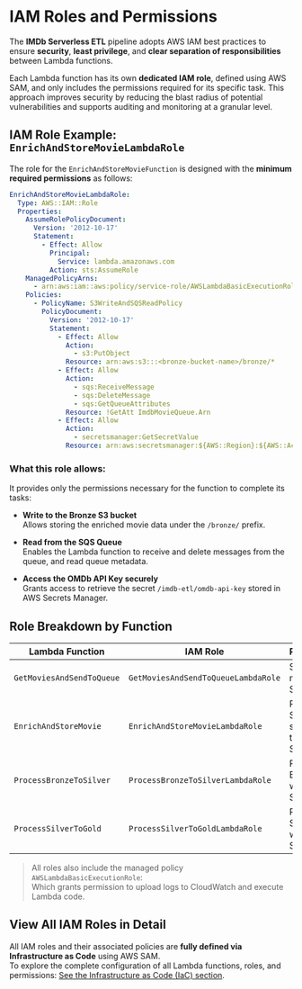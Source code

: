 # IAM Roles and Permissions

The **IMDb Serverless ETL** pipeline adopts AWS IAM best practices to ensure **security**, **least privilege**, and **clear separation of responsibilities** between Lambda functions.

Each Lambda function has its own **dedicated IAM role**, defined using AWS SAM, and only includes the permissions required for its specific task. This approach improves security by reducing the blast radius of potential vulnerabilities and supports auditing and monitoring at a granular level.

## IAM Role Example: `EnrichAndStoreMovieLambdaRole`

The role for the `EnrichAndStoreMovieFunction` is designed with the **minimum required permissions** as follows:

```yaml
EnrichAndStoreMovieLambdaRole: 
  Type: AWS::IAM::Role
  Properties:
    AssumeRolePolicyDocument:
      Version: '2012-10-17'
      Statement:
        - Effect: Allow
          Principal:
            Service: lambda.amazonaws.com
          Action: sts:AssumeRole
    ManagedPolicyArns:
      - arn:aws:iam::aws:policy/service-role/AWSLambdaBasicExecutionRole
    Policies:
      - PolicyName: S3WriteAndSQSReadPolicy
        PolicyDocument:
          Version: '2012-10-17'
          Statement:
            - Effect: Allow
              Action:
                - s3:PutObject
              Resource: arn:aws:s3:::<bronze-bucket-name>/bronze/*
            - Effect: Allow
              Action:
                - sqs:ReceiveMessage
                - sqs:DeleteMessage
                - sqs:GetQueueAttributes
              Resource: !GetAtt ImdbMovieQueue.Arn
            - Effect: Allow
              Action:
                - secretsmanager:GetSecretValue
              Resource: arn:aws:secretsmanager:${AWS::Region}:${AWS::AccountId}:secret:/imdb-etl/omdb-api-key-*
```

### What this role allows:

It provides only the permissions necessary for the function to complete its tasks:

- **Write to the Bronze S3 bucket**  
  Allows storing the enriched movie data under the `/bronze/` prefix.

- **Read from the SQS Queue**  
  Enables the Lambda function to receive and delete messages from the queue, and read queue metadata.

- **Access the OMDb API Key securely**  
  Grants access to retrieve the secret `/imdb-etl/omdb-api-key` stored in AWS Secrets Manager. 

## Role Breakdown by Function

| Lambda Function              | IAM Role                              | Permissions                                                                 |
|-----------------------------|----------------------------------------|------------------------------------------------------------------------------|
| `GetMoviesAndSendToQueue`   | `GetMoviesAndSendToQueueLambdaRole`    | Send messages to SQS queue                                                   |
| `EnrichAndStoreMovie`       | `EnrichAndStoreMovieLambdaRole`        | Read from SQS, fetch secret, write to Bronze S3                             |
| `ProcessBronzeToSilver`     | `ProcessBronzeToSilverLambdaRole`      | Read from Bronze S3, write to Silver S3                                     |
| `ProcessSilverToGold`       | `ProcessSilverToGoldLambdaRole`        | Read from Silver S3, write to Gold S3                                       |

> All roles also include the managed policy `AWSLambdaBasicExecutionRole`:  
    Which grants permission to upload logs to CloudWatch and execute Lambda code.


## View All IAM Roles in Detail

All IAM roles and their associated policies are **fully defined via Infrastructure as Code** using AWS SAM.  
To explore the complete configuration of all Lambda functions, roles, and permissions: [See the Infrastructure as Code (IaC) section](/guide/projectAspects/iac).
